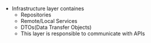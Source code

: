 - Infrastructure layer containes 
  - Repositories
  - Remote/Local Services
  - DTOs(Data Transfer Objects)
  - This layer is responsible to communicate with APIs